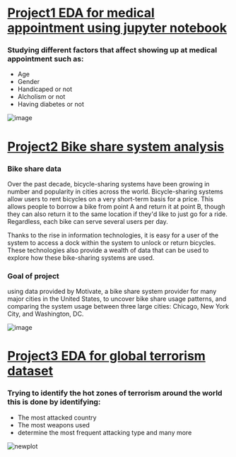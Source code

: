 # [Project1 EDA for medical appointment using jupyter notebook](https://github.com/MoemenMamdouh99/Medical-Show-up-appointment)

### Studying different factors that affect showing up at medical appointment such as:
- Age
- Gender
- Handicaped or not
- Alcholism or not
- Having diabetes or not

![image](https://user-images.githubusercontent.com/109303588/193862790-3260aa2e-3eb1-450d-a451-0fa6577010b7.png)



# [Project2 Bike share system analysis](https://github.com/MoemenMamdouh99/Bike-share-system)

### Bike share data

Over the past decade, bicycle-sharing systems have been growing in number and popularity in cities across the world. Bicycle-sharing systems allow users to rent bicycles on a very short-term basis for a price. This allows people to borrow a bike from point A and return it at point B, though they can also return it to the same location if they'd like to just go for a ride. Regardless, each bike can serve several users per day.

Thanks to the rise in information technologies, it is easy for a user of the system to access a dock within the system to unlock or return bicycles. These technologies also provide a wealth of data that can be used to explore how these bike-sharing systems are used.

### Goal of project 

using data provided by Motivate, a bike share system provider for many major cities in the United States, to uncover bike share usage patterns, and comparing the system usage between three large cities: Chicago, New York City, and Washington, DC.


![image](https://user-images.githubusercontent.com/109303588/193862446-bcffe2ca-da35-45fa-b196-9117e22fa209.png)



# [Project3 EDA for global terrorism dataset](https://github.com/MoemenMamdouh99/Global-terrorism-EDA)

### Trying to identify the hot zones of terrorism around the world this is done by identifying:

- The most attacked country
- The most weapons used
- determine the most frequent attacking type and many more

![newplot](https://user-images.githubusercontent.com/109303588/193865209-3fb0d303-be64-4627-871f-1c080d75c55c.png)

